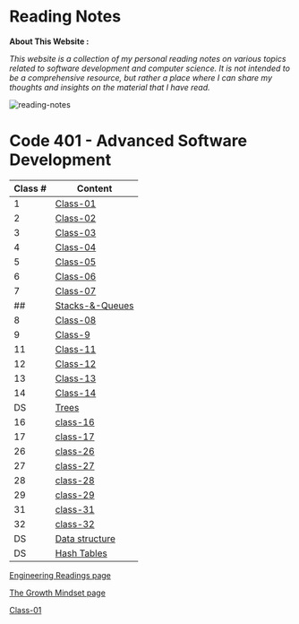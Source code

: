 # Reading Notes

**About This Website :**


*This website is a collection of my personal reading notes on various topics related to software development and computer science. It is not intended to be a comprehensive resource, but rather a place where I can share my thoughts and insights on the material that I have read.*


![reading-notes](https://m.media-amazon.com/images/I/61936RmysdL.png)



# **Code 401 - Advanced Software Development**

| Class # | Content |
| ------- | ----- |
| 1 |  [Class-01](Code401/class-01.md) |
| 2 |  [Class-02](Code401/class-02.md) |
| 3 |  [Class-03](Code401/class-03.md) |
| 4 | 	[Class-04](Code401/class-04.md)  |
| 5 | 	[Class-05](Code401/class-05.md)  |
| 6 | 	[Class-06](Code401/class-06.md)  |
| 7 | 	[Class-07](Code401/class-07.md)  |
| ## | 	[Stacks-&-Queues](Code401/Stacks-and-Queues.md)  |
| 8 | 	[Class-08](Code401/class-08.md)  |
| 9 | 	[Class-9](Code401/class-09.md)  |
| 11 | 	[Class-11](Code401/class-11.md)  |
| 12 | 	[Class-12](Code401/class-12.md)  |
| 13 | 	[Class-13](Code401/class-13.md)  |
| 14 | 	[Class-14](Code401/class-14.md)  |
| DS | 	[Trees](Code401/Trees.md)  |
| 16 | 	[class-16](Code401/class-16.md)  |
| 17 | 	[class-17](Code401/class-17.md)  |
| 26 | 	[class-26](Code401/class_26.md)  |
| 27 | 	[class-27](Code401/class-27.md)  |
| 28 | 	[class-28](Code401/class_28.md)  |
| 29 | 	[class-29](Code401/class_29.md)  |
| 31 | [class-31](Code401/Class_31.md)  |
| 32 | [class-32](Code401/class_32.md)  |
|DS|[Data structure](Data_Structures.md)|
|DS|[Hash Tables](Code401/Hash_Tables.md)|




[Engineering Readings page](Engineering_Readings.md)


[The Growth Mindset page](Mindset.md)


[Class-01](Code401/class-01.md)
